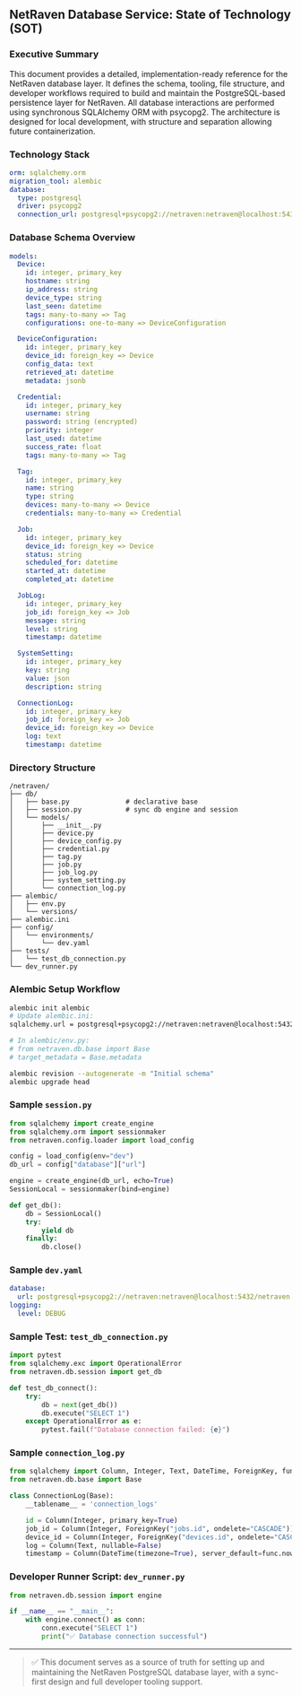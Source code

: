 ## NetRaven Database Service: State of Technology (SOT)

### Executive Summary

This document provides a detailed, implementation-ready reference for the NetRaven database layer. It defines the schema, tooling, file structure, and developer workflows required to build and maintain the PostgreSQL-based persistence layer for NetRaven. All database interactions are performed using synchronous SQLAlchemy ORM with psycopg2. The architecture is designed for local development, with structure and separation allowing future containerization.

### Technology Stack
```yaml
orm: sqlalchemy.orm
migration_tool: alembic
database:
  type: postgresql
  driver: psycopg2
  connection_url: postgresql+psycopg2://netraven:netraven@localhost:5432/netraven
```

### Database Schema Overview

```yaml
models:
  Device:
    id: integer, primary_key
    hostname: string
    ip_address: string
    device_type: string
    last_seen: datetime
    tags: many-to-many => Tag
    configurations: one-to-many => DeviceConfiguration

  DeviceConfiguration:
    id: integer, primary_key
    device_id: foreign_key => Device
    config_data: text
    retrieved_at: datetime
    metadata: jsonb

  Credential:
    id: integer, primary_key
    username: string
    password: string (encrypted)
    priority: integer
    last_used: datetime
    success_rate: float
    tags: many-to-many => Tag

  Tag:
    id: integer, primary_key
    name: string
    type: string
    devices: many-to-many => Device
    credentials: many-to-many => Credential

  Job:
    id: integer, primary_key
    device_id: foreign_key => Device
    status: string
    scheduled_for: datetime
    started_at: datetime
    completed_at: datetime

  JobLog:
    id: integer, primary_key
    job_id: foreign_key => Job
    message: string
    level: string
    timestamp: datetime

  SystemSetting:
    id: integer, primary_key
    key: string
    value: json
    description: string

  ConnectionLog:
    id: integer, primary_key
    job_id: foreign_key => Job
    device_id: foreign_key => Device
    log: text
    timestamp: datetime
```

### Directory Structure
```
/netraven/
├── db/
│   ├── base.py              # declarative base
│   ├── session.py           # sync db engine and session
│   └── models/
│       ├── __init__.py
│       ├── device.py
│       ├── device_config.py
│       ├── credential.py
│       ├── tag.py
│       ├── job.py
│       ├── job_log.py
│       ├── system_setting.py
│       └── connection_log.py
├── alembic/
│   ├── env.py
│   └── versions/
├── alembic.ini
├── config/
│   └── environments/
│       └── dev.yaml
├── tests/
│   └── test_db_connection.py
└── dev_runner.py
```

### Alembic Setup Workflow
```bash
alembic init alembic
# Update alembic.ini:
sqlalchemy.url = postgresql+psycopg2://netraven:netraven@localhost:5432/netraven

# In alembic/env.py:
# from netraven.db.base import Base
# target_metadata = Base.metadata

alembic revision --autogenerate -m "Initial schema"
alembic upgrade head
```

### Sample `session.py`
```python
from sqlalchemy import create_engine
from sqlalchemy.orm import sessionmaker
from netraven.config.loader import load_config

config = load_config(env="dev")
db_url = config["database"]["url"]

engine = create_engine(db_url, echo=True)
SessionLocal = sessionmaker(bind=engine)

def get_db():
    db = SessionLocal()
    try:
        yield db
    finally:
        db.close()
```

### Sample `dev.yaml`
```yaml
database:
  url: postgresql+psycopg2://netraven:netraven@localhost:5432/netraven
logging:
  level: DEBUG
```

### Sample Test: `test_db_connection.py`
```python
import pytest
from sqlalchemy.exc import OperationalError
from netraven.db.session import get_db

def test_db_connect():
    try:
        db = next(get_db())
        db.execute("SELECT 1")
    except OperationalError as e:
        pytest.fail(f"Database connection failed: {e}")
```

### Sample `connection_log.py`
```python
from sqlalchemy import Column, Integer, Text, DateTime, ForeignKey, func
from netraven.db.base import Base

class ConnectionLog(Base):
    __tablename__ = 'connection_logs'

    id = Column(Integer, primary_key=True)
    job_id = Column(Integer, ForeignKey("jobs.id", ondelete="CASCADE"))
    device_id = Column(Integer, ForeignKey("devices.id", ondelete="CASCADE"))
    log = Column(Text, nullable=False)
    timestamp = Column(DateTime(timezone=True), server_default=func.now())
```

### Developer Runner Script: `dev_runner.py`
```python
from netraven.db.session import engine

if __name__ == "__main__":
    with engine.connect() as conn:
        conn.execute("SELECT 1")
        print("✅ Database connection successful")
```

---

> ✅ This document serves as a source of truth for setting up and maintaining the NetRaven PostgreSQL database layer, with a sync-first design and full developer tooling support.

